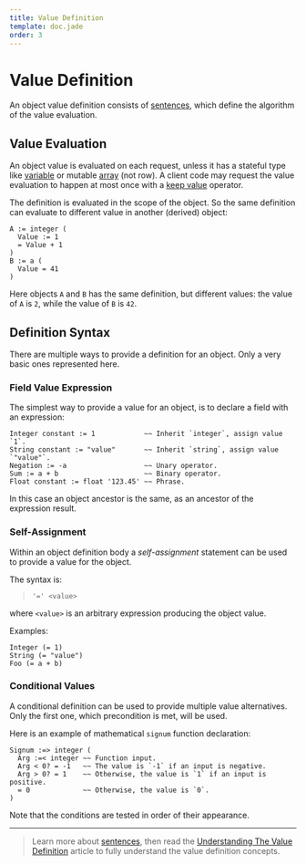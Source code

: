 ```yaml
---
title: Value Definition
template: doc.jade
order: 3
---
```


Value Definition
================
<!--
Copyright (C) 2010-2013 Ruslan Lopatin.
Permission is granted to copy, distribute and/or modify this document
under the terms of the GNU Free Documentation License, Version 1.3
or any later version published by the Free Software Foundation;
with no Invariant Sections, no Front-Cover Texts, and no Back-Cover Texts.
A copy of the license is included in the section entitled "GNU
Free Documentation License".
-->

An object value definition consists of [sentences](/docs/sentences/index.html),
which define the algorithm of the value evaluation.


Value Evaluation
----------------

An object value is evaluated on each request, unless it has a stateful type like
[variable](/docs/core/variables.html) or mutable [array](/docs/core/arrays.html)
(not row). A client code may request the value evaluation to happen at most once
with a [keep value](../expressions/unary.html#keep-value) operator.

The definition is evaluated in the scope of the object. So the same definition
can evaluate to different value in another (derived) object:
```o42a
A := integer (
  Value := 1
  = Value + 1
)
B := a (
  Value = 41
)
```

Here objects `A` and `B` has the same definition, but different values: the
value of `A` is `2`, while the value of `B` is `42`.


Definition Syntax
-----------------

There are multiple ways to provide a definition for an object. Only a very basic
ones represented here.


### Field Value Expression ###

The simplest way to provide a value for an object, is to declare a field with
an expression:
```o42a
Integer constant := 1            ~~ Inherit `integer`, assign value `1`.
String constant := "value"       ~~ Inherit `string`, assign value `"value"`.
Negation := -a                   ~~ Unary operator.
Sum := a + b                     ~~ Binary operator.
Float constant := float '123.45' ~~ Phrase.
```

In this case an object ancestor is the same, as an ancestor of the expression
result.


### Self-Assignment ###

Within an object definition body a _self-assignment_ statement can be used to
provide a value for the object.

The syntax is:

> `'=' <value>`

where `<value>` is an arbitrary expression producing the object value.

Examples:
```o42a
Integer (= 1)
String (= "value")
Foo (= a + b)
```

### Conditional Values ###

A conditional definition can be used to provide multiple value alternatives.
Only the first one, which precondition is met, will be used.

Here is an example of mathematical `signum` function declaration:
```o42a
Signum :=> integer (
  Arg :=< integer ~~ Function input.
  Arg < 0? = -1   ~~ The value is `-1` if an input is negative.
  Arg > 0? = 1    ~~ Otherwise, the value is `1` if an input is positive.
  = 0             ~~ Otherwise, the value is `0`.
)
```

Note that the conditions are tested in order of their appearance.

----------

> Learn more about [sentences](/docs/sentences/index.html), then read the
> [Understanding The Value Definition](../sentences/definition.html) article
> to fully understand the value definition concepts.
